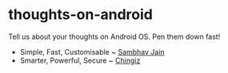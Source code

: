 # thoughts-on-android
Tell us about your thoughts on Android OS. Pen them down fast!

- Simple, Fast, Customisable ~ [Sambhav Jain](https://github.com/sambhav2612)
- Smarter, Powerful, Secure ~ [Chingiz](https://github.com/Chingiz)
